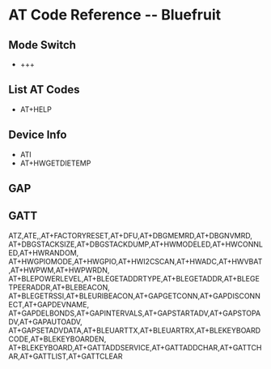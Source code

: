 # AT Code Reference -- Bluefruit

## Mode Switch

* +++

## List AT Codes

* AT+HELP

## Device Info

* ATI
* AT+HWGETDIETEMP

## GAP

## GATT

ATZ,ATE,,AT+FACTORYRESET,AT+DFU,AT+DBGMEMRD,AT+DBGNVMRD,
AT+DBGSTACKSIZE,AT+DBGSTACKDUMP,AT+HWMODELED,AT+HWCONNLED,AT+HWRANDOM,
AT+HWGPIOMODE,AT+HWGPIO,AT+HWI2CSCAN,AT+HWADC,AT+HWVBAT,AT+HWPWM,AT+HWPWRDN,
AT+BLEPOWERLEVEL,AT+BLEGETADDRTYPE,AT+BLEGETADDR,AT+BLEGETPEERADDR,AT+BLEBEACON,
AT+BLEGETRSSI,AT+BLEURIBEACON,AT+GAPGETCONN,AT+GAPDISCONNECT,AT+GAPDEVNAME,
AT+GAPDELBONDS,AT+GAPINTERVALS,AT+GAPSTARTADV,AT+GAPSTOPADV,AT+GAPAUTOADV,
AT+GAPSETADVDATA,AT+BLEUARTTX,AT+BLEUARTRX,AT+BLEKEYBOARDCODE,AT+BLEKEYBOARDEN,
AT+BLEKEYBOARD,AT+GATTADDSERVICE,AT+GATTADDCHAR,AT+GATTCHAR,AT+GATTLIST,AT+GATTCLEAR